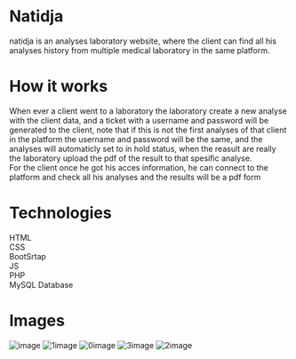 # Natidja

natidja is an analyses laboratory website, where the client can find all his analyses history from multiple medical laboratory in the same platform.

# How it works

When ever a client went to a laboratory the laboratory create a new analyse with the client data, 
and a ticket with a username and password will be generated to the client, 
note that if this is not the first analyses of that client in the platform the username and password will be the same, 
and the analyses will automaticly set to in hold status,
when the reasult are really the laboratory upload the pdf of the result to that spesific analyse.<br>
For the client once he got his acces information, he can connect to the platform and check all his analyses and the results will be a pdf form

# Technologies

HTML<br>
CSS<br>
BootSrtap<br>
JS<br>
PHP<br>
MySQL Database

# Images

![image](https://user-images.githubusercontent.com/75279465/200134305-f8a057a1-0c85-4e03-a093-f0f5322c4abe.png)
![1image](https://user-images.githubusercontent.com/75279465/200134307-be86393c-da92-40f6-99f0-352d7671eb48.png)
![0image](https://user-images.githubusercontent.com/75279465/200134313-fb060dfa-fb56-4179-abf6-a75069929355.png)
![3image](https://user-images.githubusercontent.com/75279465/200134316-17d93ac5-8c47-4c6b-ae01-90cd5c31268c.png)
![2image](https://user-images.githubusercontent.com/75279465/200134324-3e68d399-f82d-4284-8530-6bf6b384e8d6.png)
